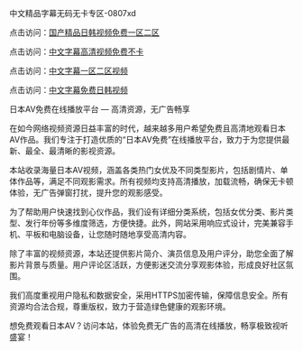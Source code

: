 中文精品字幕无码无卡专区-0807xd


点击访问：<a href="https://rtj-3zo.pages.dev/">国产精品日韩视频免费一区二区</a>

点击访问：<a href="https://bsdf-5f5.pages.dev/">中文字幕高清视频免费不卡</a>

点击访问：<a href="https://cfad.pages.dev/">中文字幕一区二区视频</a>

点击访问：<a href="https://heiliaozj3tjd.pages.dev">中文字幕免费日韩视频</a>


日本AV免费在线播放平台 — 高清资源，无广告畅享

在如今网络视频资源日益丰富的时代，越来越多用户希望免费且高清地观看日本AV作品。我们专注于打造优质的“日本AV免费”在线播放平台，致力于为您提供最新、最全、最清晰的影视资源。

本站收录海量日本AV视频，涵盖各类热门女优及不同类型影片，包括剧情片、单体作品等，满足不同观影需求。所有视频均支持高清播放，加载流畅，确保无卡顿体验，无广告弹窗打扰，提升您的观影感受。

为了帮助用户快速找到心仪作品，我们设有详细分类系统，包括女优分类、影片类型、发行年份等多维度筛选，方便快捷。此外，网站采用响应式设计，完美兼容手机、平板和电脑设备，让您随时随地享受高清内容。

除了丰富的视频资源，本站还提供影片简介、演员信息及用户评分，助您全面了解影片背景与质量。用户评论区活跃，方便影迷交流分享观影体验，形成良好社区氛围。

我们高度重视用户隐私和数据安全，采用HTTPS加密传输，保障信息安全。所有资源均合法合规，尊重版权，致力于营造绿色健康的观影环境。

想免费观看日本AV？访问本站，体验免费无广告的高清在线播放，畅享极致视听盛宴！


<span style="display:none;">[Canonical link]( https://github.com/xda928/74501 ）</span>
